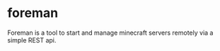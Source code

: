 foreman
=======

Foreman is a tool to start and manage minecraft servers remotely via a simple REST api.